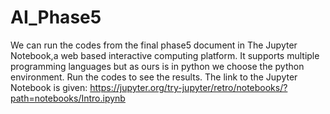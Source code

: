 # AI_Phase5
We can run the codes from the final phase5 document in The Jupyter Notebook,a web based interactive computing platform.
It supports multiple programming languages but as ours is in python we choose the python environment.
Run the codes to see the results.
The link to the Jupyter Notebook is given: https://jupyter.org/try-jupyter/retro/notebooks/?path=notebooks/Intro.ipynb
